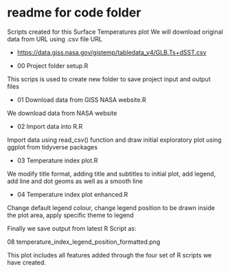 # readme for code folder

Scripts created for this Surface Temperatures plot
We will download original data from URL using .csv file URL
- https://data.giss.nasa.gov/gistemp/tabledata_v4/GLB.Ts+dSST.csv

- 00 Project folder setup.R

This scrips is used to create new folder to save project input and output files

- 01 Download data from GISS NASA website.R

We download data from NASA website 

- 02 Import data into R.R

Import data using read_csv() function and draw initial exploratory plot using ggplot from tidyverse packages

- 03 Temperature index plot.R

We modify title format, adding title and subtitles to initial plot, add legend, add line and dot geoms as well as a smooth line

- 04 Temperature index plot enhanced.R

Change default legend colour, change legend position to be drawn inside the plot area, apply specific theme to legend

Finally we save output from latest  R Script as: 

08 temperature_index_legend_position_formatted.png

This plot includes all features added through the four set of R scripts we have created.
